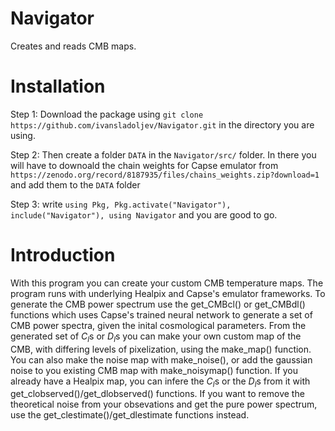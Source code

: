 # Navigator
Creates and reads CMB maps.


# Installation

Step 1: Download the package using `git clone https://github.com/ivansladoljev/Navigator.git` in the directory you are using.

Step 2: Then create a folder `DATA` in the `Navigator/src/` folder. In there you will have to downoald the chain weights for Capse emulator from `https://zenodo.org/record/8187935/files/chains_weights.zip?download=1` and add them to the `DATA` folder

Step 3: write  `using Pkg, Pkg.activate("Navigator"), include("Navigator"), using Navigator` and you are good to go.


# Introduction 

With this program you can create your custom CMB temperature maps. The program runs with underlying Healpix and Capse's emulator frameworks.
To generate the CMB power spectrum use the get_CMBcl() or get_CMBdl() functions which uses Capse's trained neural network to generate a set of CMB power spectra, given the inital cosmological parameters. 
From the generated set of $`C_l`$s or $`D_l`$s you can make your own custom map of the CMB, with differing levels of pixelization, using the make_map() function. You can also make the noise map with make_noise(), or add the gaussian noise to you existing CMB map with make_noisymap() function.
If you already have a Healpix map, you can infere the $`C_l`$s or the $`D_l`$s from it with get_clobserved()/get_dlobserved() functions. If you want to remove the theoretical noise from your obsevations and get the pure power spectrum, use the get_clestimate()/get_dlestimate functions instead.
